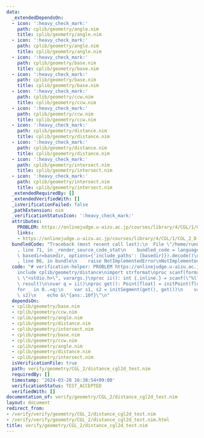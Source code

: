 ```yaml
---
data:
  _extendedDependsOn:
  - icon: ':heavy_check_mark:'
    path: cplib/geometry/angle.nim
    title: cplib/geometry/angle.nim
  - icon: ':heavy_check_mark:'
    path: cplib/geometry/angle.nim
    title: cplib/geometry/angle.nim
  - icon: ':heavy_check_mark:'
    path: cplib/geometry/base.nim
    title: cplib/geometry/base.nim
  - icon: ':heavy_check_mark:'
    path: cplib/geometry/base.nim
    title: cplib/geometry/base.nim
  - icon: ':heavy_check_mark:'
    path: cplib/geometry/ccw.nim
    title: cplib/geometry/ccw.nim
  - icon: ':heavy_check_mark:'
    path: cplib/geometry/ccw.nim
    title: cplib/geometry/ccw.nim
  - icon: ':heavy_check_mark:'
    path: cplib/geometry/distance.nim
    title: cplib/geometry/distance.nim
  - icon: ':heavy_check_mark:'
    path: cplib/geometry/distance.nim
    title: cplib/geometry/distance.nim
  - icon: ':heavy_check_mark:'
    path: cplib/geometry/intersect.nim
    title: cplib/geometry/intersect.nim
  - icon: ':heavy_check_mark:'
    path: cplib/geometry/intersect.nim
    title: cplib/geometry/intersect.nim
  _extendedRequiredBy: []
  _extendedVerifiedWith: []
  _isVerificationFailed: false
  _pathExtension: nim
  _verificationStatusIcon: ':heavy_check_mark:'
  attributes:
    PROBLEM: https://onlinejudge.u-aizu.ac.jp/courses/library/4/CGL/1/CGL_2_D
    links:
    - https://onlinejudge.u-aizu.ac.jp/courses/library/4/CGL/1/CGL_2_D
  bundledCode: "Traceback (most recent call last):\n  File \"/home/runner/.local/lib/python3.10/site-packages/onlinejudge_verify/documentation/build.py\"\
    , line 71, in _render_source_code_stat\n    bundled_code = language.bundle(stat.path,\
    \ basedir=basedir, options={'include_paths': [basedir]}).decode()\n  File \"/home/runner/.local/lib/python3.10/site-packages/onlinejudge_verify/languages/nim.py\"\
    , line 86, in bundle\n    raise NotImplementedError\nNotImplementedError\n"
  code: "# verification-helper: PROBLEM https://onlinejudge.u-aizu.ac.jp/courses/library/4/CGL/1/CGL_2_D\n\
    include cplib/geometry/distance\nimport strformat\nproc scanf(formatstr: cstring){.header:\
    \ \"<stdio.h>\", varargs.}\nproc ii(): int {.inline.} = scanf(\"%lld\\n\", addr\
    \ result)\n\nvar q = ii()\nproc get(): Point[float] = initPoint(float(ii()), float(ii()))\n\
    for _ in 0..<q:\n    var s1, s2 = initSegment(get(), get())\n    var ans = distance(s1,\
    \ s2)\n    echo &\"{ans:.10f}\"\n"
  dependsOn:
  - cplib/geometry/base.nim
  - cplib/geometry/ccw.nim
  - cplib/geometry/angle.nim
  - cplib/geometry/distance.nim
  - cplib/geometry/intersect.nim
  - cplib/geometry/base.nim
  - cplib/geometry/ccw.nim
  - cplib/geometry/angle.nim
  - cplib/geometry/distance.nim
  - cplib/geometry/intersect.nim
  isVerificationFile: true
  path: verify/geometry/CGL_2/distance_cgl2d_test.nim
  requiredBy: []
  timestamp: '2024-03-28 16:38:54+09:00'
  verificationStatus: TEST_ACCEPTED
  verifiedWith: []
documentation_of: verify/geometry/CGL_2/distance_cgl2d_test.nim
layout: document
redirect_from:
- /verify/verify/geometry/CGL_2/distance_cgl2d_test.nim
- /verify/verify/geometry/CGL_2/distance_cgl2d_test.nim.html
title: verify/geometry/CGL_2/distance_cgl2d_test.nim
---
```

